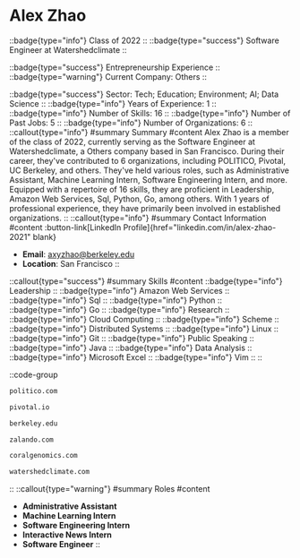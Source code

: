 # Alex Zhao
::badge{type="info"}
Class of 2022
::
::badge{type="success"}
Software Engineer at Watershedclimate
::

::badge{type="success"}
Entrepreneurship Experience
::
::badge{type="warning"}
Current Company: Others
::

::badge{type="success"}
Sector: Tech; Education; Environment; AI; Data Science
::
::badge{type="info"}
Years of Experience: 1
::
::badge{type="info"}
Number of Skills: 16
::
::badge{type="info"}
Number of Past Jobs: 5
::
::badge{type="info"}
Number of Organizations: 6
::
::callout{type="info"}
#summary
Summary
#content
Alex Zhao is a member of the class of 2022, currently serving as the Software Engineer at Watershedclimate, a Others company based in San Francisco. During their career, they've contributed to 6 organizations, including POLITICO, Pivotal, UC Berkeley, and others. They've held various roles, such as Administrative Assistant, Machine Learning Intern, Software Engineering Intern, and more. Equipped with a repertoire of 16 skills, they are proficient in Leadership, Amazon Web Services, Sql, Python, Go, among others.  With 1 years of professional experience, they have primarily been involved in established organizations.
::
::callout{type="info"}
#summary
Contact Information
#content
:button-link[LinkedIn Profile]{href="linkedin.com/in/alex-zhao-2021" blank}
- **Email**: axyzhao@berkeley.edu
- **Location**: San Francisco
::

::callout{type="success"}
#summary
Skills
#content
::badge{type="info"}
Leadership
::
::badge{type="info"}
Amazon Web Services
::
::badge{type="info"}
Sql
::
::badge{type="info"}
Python
::
::badge{type="info"}
Go
::
::badge{type="info"}
Research
::
::badge{type="info"}
Cloud Computing
::
::badge{type="info"}
Scheme
::
::badge{type="info"}
Distributed Systems
::
::badge{type="info"}
Linux
::
::badge{type="info"}
Git
::
::badge{type="info"}
Public Speaking
::
::badge{type="info"}
Java
::
::badge{type="info"}
Data Analysis
::
::badge{type="info"}
Microsoft Excel
::
::badge{type="info"}
Vim
::
::

::code-group
```bash [POLITICO]
politico.com
```
```bash [Pivotal]
pivotal.io
```
```bash [UC Berkeley]
berkeley.edu
```
```bash [Zalando SE]
zalando.com
```
```bash [Coral Genomics]
coralgenomics.com
```
```bash [Watershedclimate]
watershedclimate.com
```
::
::callout{type="warning"}
#summary
Roles
#content
- **Administrative Assistant**
- **Machine Learning Intern**
- **Software Engineering Intern**
- **Interactive News Intern**
- **Software Engineer**
::

